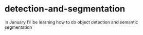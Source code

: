 # detection-and-segmentation
in January I'll be learning how to do object detection and semantic segmentation
